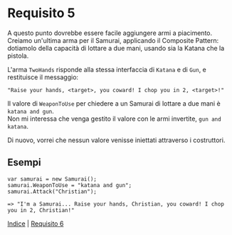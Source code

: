 # Requisito 5

A questo punto dovrebbe essere facile aggiungere armi a piacimento. Creiamo un'ultima arma per il Samurai, applicando il Composite Pattern: dotiamolo della capacità di lottare a due mani, usando sia la Katana che la pistola.

L'arma `TwoHands` risponde alla stessa interfaccia di `Katana` e di `Gun`, e restituisce il messaggio:

    "Raise your hands, <target>, you coward! I chop you in 2, <target>!"

Il valore di `WeaponToUse` per chiedere a un Samurai di lottare a due mani è `katana and gun`.<br />
Non mi interessa che venga gestito il valore con le armi invertite, `gun and katana`.

Di nuovo, vorrei che nessun valore venisse iniettati attraverso i costruttori.

## Esempi

    var samurai = new Samurai();
    samurai.WeaponToUse = "katana and gun";
    samurai.Attack("Christian");
    
    => "I'm a Samurai... Raise your hands, Christian, you coward! I chop you in 2, Christian!"

    
[Indice](../README.md) | [Requisito 6](req-6.md)
